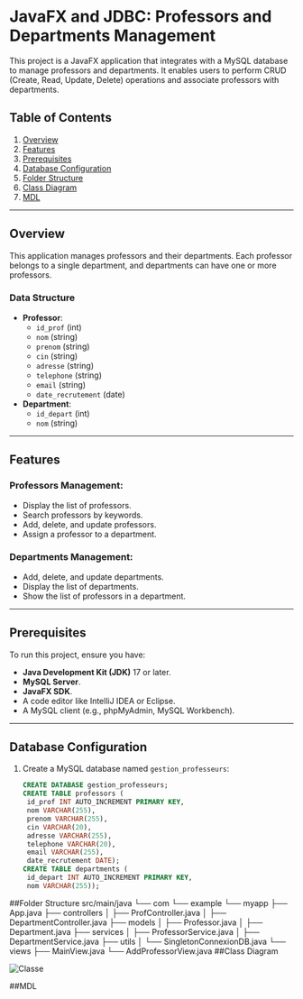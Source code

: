 # JavaFX and JDBC: Professors and Departments Management

This project is a JavaFX application that integrates with a MySQL database to manage professors and departments. It enables users to perform CRUD (Create, Read, Update, Delete) operations and associate professors with departments.

## Table of Contents
1. [Overview](#overview)
2. [Features](#features)
3. [Prerequisites](#prerequisites)
4. [Database Configuration](#database-configuration)
5. [Folder Structure](#folder-structure)
6. [Class Diagram](#class-diagram)
7. [MDL](#mdl)

---

## Overview

This application manages professors and their departments. Each professor belongs to a single department, and departments can have one or more professors.

### Data Structure
- **Professor**:
  - `id_prof` (int)
  - `nom` (string)
  - `prenom` (string)
  - `cin` (string)
  - `adresse` (string)
  - `telephone` (string)
  - `email` (string)
  - `date_recrutement` (date)
- **Department**:
  - `id_depart` (int)
  - `nom` (string)

---

## Features

### Professors Management:
- Display the list of professors.
- Search professors by keywords.
- Add, delete, and update professors.
- Assign a professor to a department.

### Departments Management:
- Add, delete, and update departments.
- Display the list of departments.
- Show the list of professors in a department.

---

## Prerequisites

To run this project, ensure you have:
- **Java Development Kit (JDK)** 17 or later.
- **MySQL Server**.
- **JavaFX SDK**.
- A code editor like IntelliJ IDEA or Eclipse.
- A MySQL client (e.g., phpMyAdmin, MySQL Workbench).

---

## Database Configuration

1. Create a MySQL database named `gestion_professeurs`:
   ```sql
   CREATE DATABASE gestion_professeurs;
   CREATE TABLE professors (
    id_prof INT AUTO_INCREMENT PRIMARY KEY,
    nom VARCHAR(255),
    prenom VARCHAR(255),
    cin VARCHAR(20),
    adresse VARCHAR(255),
    telephone VARCHAR(20),
    email VARCHAR(255),
    date_recrutement DATE);
   CREATE TABLE departments (
    id_depart INT AUTO_INCREMENT PRIMARY KEY,
    nom VARCHAR(255));
##Folder Structure
src/main/java
└── com
    └── example
        └── myapp
            ├── App.java
            ├── controllers
            │   ├── ProfController.java
            │   ├── DepartmentController.java
            ├── models
            │   ├── Professor.java
            │   ├── Department.java
            ├── services
            │   ├── ProfessorService.java
            │   ├── DepartmentService.java
            ├── utils
            │   └── SingletonConnexionDB.java
            └── views
                ├── MainView.java
                └── AddProfessorView.java
##Class Diagram

![Classe](https://github.com/user-attachments/assets/eb90d737-4119-46c9-9b54-055c271bdac8)

##MDL


